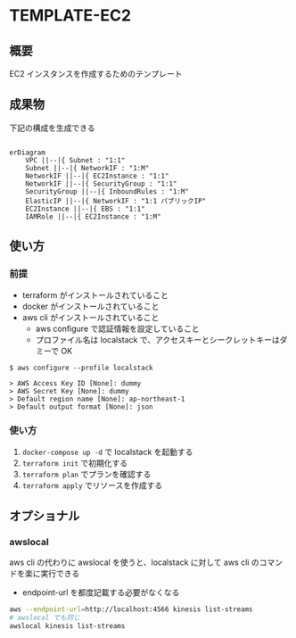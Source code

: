 # TEMPLATE-EC2

## 概要

EC2 インスタンスを作成するためのテンプレート

## 成果物

下記の構成を生成できる

```mermaid

erDiagram
    VPC ||--|{ Subnet : "1:1"
    Subnet ||--|{ NetworkIF : "1:M"
    NetworkIF ||--|{ EC2Instance : "1:1"
    NetworkIF ||--|{ SecurityGroup : "1:1"
    SecurityGroup ||--|{ InboundRules : "1:M"
    ElasticIP ||--|{ NetworkIF : "1:1 パブリックIP"
    EC2Instance ||--|{ EBS : "1:1"
    IAMRole ||--|{ EC2Instance : "1:M"

```

## 使い方

### 前提

- terraform がインストールされていること
- docker がインストールされていること
- aws cli がインストールされていること
  - aws configure で認証情報を設定していること
  - プロファイル名は localstack で、アクセスキーとシークレットキーはダミーで OK

```profile
$ aws configure --profile localstack

> AWS Access Key ID [None]: dummy
> AWS Secret Key [None]: dummy
> Default region name [None]: ap-northeast-1
> Default output format [None]: json

```

### 使い方

1. `docker-compose up -d` で localstack を起動する
2. `terraform init` で初期化する
3. `terraform plan` でプランを確認する
4. `terraform apply` でリソースを作成する

## オプショナル

### awslocal

aws cli の代わりに awslocal を使うと、localstack に対して aws cli のコマンドを楽に実行できる

- endpoint-url を都度記載する必要がなくなる

```bash
aws --endpoint-url=http://localhost:4566 kinesis list-streams
# awslocal でも同じ
awslocal kinesis list-streams
```
